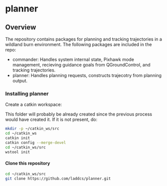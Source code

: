 # planner

## Overview
The repository contains packages for planning and tracking trajectories in a wildland burn environment. The following packages are included in the repo:
- commander: Handles system internal state, Pixhawk mode management, recieving guidance goals from QGroundControl, and tracking trajectories.
- planner: Handles planning requests, constructs trajecotry from planning output.

### Installing planner

Create a catkin workspace:

This folder will probably be already created since the previous process would have created it. If it is not present, do:

```bash
mkdir -p ~/catkin_ws/src
cd ~/catkin_ws
catkin init
catkin config --merge-devel
cd ~/catkin_ws/src
wstool init
```

#### Clone this repository

```bash
cd ~/catkin_ws/src
git clone https://github.com/laddcs/planner.git
```
